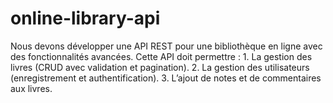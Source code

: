 # online-library-api
Nous devons développer une API REST pour une bibliothèque en ligne avec des fonctionnalités avancées. Cette API doit permettre : 1. La gestion des livres (CRUD avec validation et pagination). 2. La gestion des utilisateurs (enregistrement et authentification). 3. L’ajout de notes et de commentaires aux livres.
